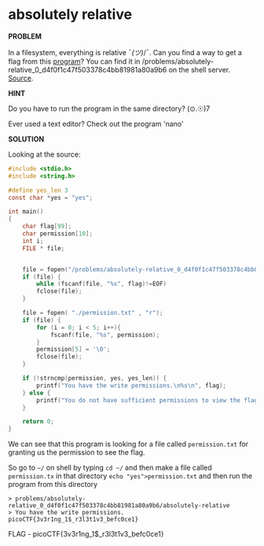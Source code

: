 # absolutely relative

__PROBLEM__

In a filesystem, everything is relative ¯_(ツ)_/¯. Can you find a way to get a flag from this [program](absolutely-relative)? You can find it in /problems/absolutely-relative_0_d4f0f1c47f503378c4bb81981a80a9b6 on the shell server. [Source](absolutely-relative.c).

__HINT__

Do you have to run the program in the same directory? (⊙.☉)7

Ever used a text editor? Check out the program 'nano'

__SOLUTION__

Looking at the source:
```c
#include <stdio.h>
#include <string.h>

#define yes_len 3
const char *yes = "yes";

int main()
{
    char flag[99];
    char permission[10];
    int i;
    FILE * file;


    file = fopen("/problems/absolutely-relative_0_d4f0f1c47f503378c4bb81981a80a9b6/flag.txt" , "r");
    if (file) {
        while (fscanf(file, "%s", flag)!=EOF)
        fclose(file);
    }

    file = fopen( "./permission.txt" , "r");
    if (file) {
        for (i = 0; i < 5; i++){
            fscanf(file, "%s", permission);
        }
        permission[5] = '\0';
        fclose(file);
    }

    if (!strncmp(permission, yes, yes_len)) {
        printf("You have the write permissions.\n%s\n", flag);
    } else {
        printf("You do not have sufficient permissions to view the flag.\n");
    }

    return 0;
}

```
We can see that this program is looking for a file called `permission.txt` for granting us the permission to see the flag.

So go to `~/` on shell by typing `cd ~/` and then make a file called `permission.tx` in that directory `echo "yes">permission.txt` and then run the program from this directory
```
> problems/absolutely-relative_0_d4f0f1c47f503378c4bb81981a80a9b6/absolutely-relative
> You have the write permissions.
picoCTF{3v3r1ng_1$_r3l3t1v3_befc0ce1}
```

FLAG - picoCTF{3v3r1ng_1$_r3l3t1v3_befc0ce1}

